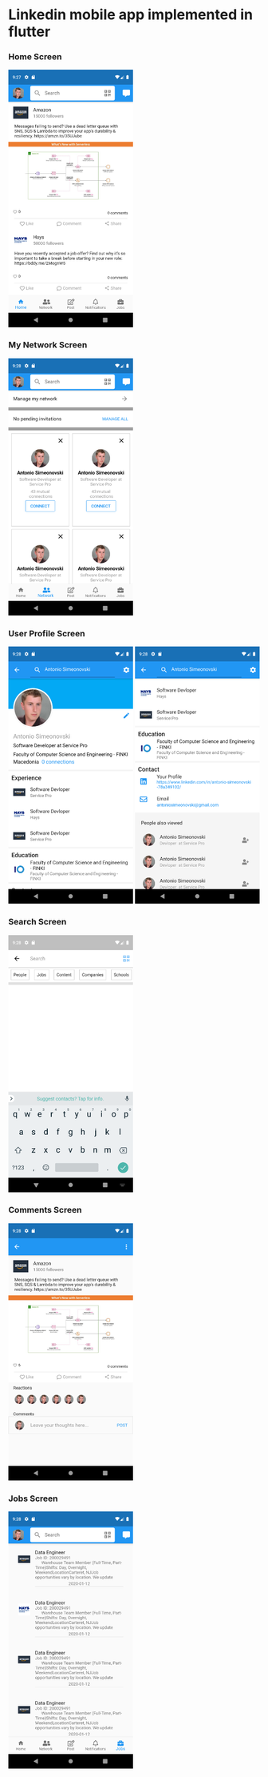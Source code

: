# Linkedin mobile app implemented in flutter



### Home Screen
<img src="images/Screenshot_1578860871.png" alt="alt text" width="250" height="whatever">

### My Network Screen
<img src="images/Screenshot_1578860896.png" alt="alt text" width="250" height="whatever">

### User Profile Screen
<img src="images/Screenshot_1578860917.png" alt="alt text" width="250" height="whatever">


<img src="images/Screenshot_1578860929.png" alt="alt text" width="250" height="whatever">


### Search Screen
<img src="images/Screenshot_1578860941.png" alt="alt text" width="250" height="whatever">


### Comments Screen
<img src="images/Screenshot_1578860888.png" alt="alt text" width="250" height="whatever">


### Jobs Screen
<img src="images/Screenshot_1578860904.png" alt="alt text" width="250" height="whatever">
